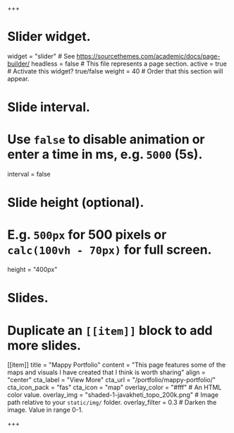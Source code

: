 +++
# Slider widget.
widget = "slider"  # See https://sourcethemes.com/academic/docs/page-builder/
headless = false  # This file represents a page section.
active = true  # Activate this widget? true/false
weight = 40  # Order that this section will appear.

# Slide interval.
# Use `false` to disable animation or enter a time in ms, e.g. `5000` (5s).
interval = false

# Slide height (optional).
# E.g. `500px` for 500 pixels or `calc(100vh - 70px)` for full screen.
height = "400px"

# Slides.
# Duplicate an `[[item]]` block to add more slides.

[[item]]
  title = "Mappy Portfolio"
  content = "This page features some of the maps and visuals I have created that I think is worth sharing"
  align = "center"
  cta_label = "View More"
  cta_url = "/portfolio/mappy-portfolio/"
  cta_icon_pack = "fas"
  cta_icon = "map"
  overlay_color = "#fff"  # An HTML color value.
  overlay_img = "shaded-1-javakheti_topo_200k.png"  # Image path relative to your `static/img/` folder.
  overlay_filter = 0.3  # Darken the image. Value in range 0-1.

 
+++
